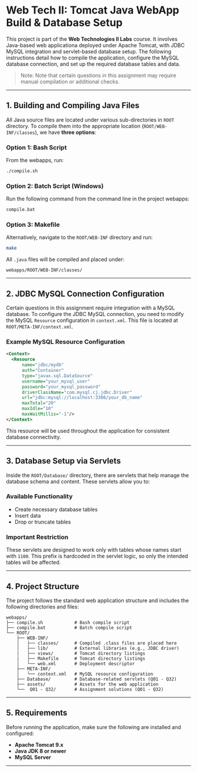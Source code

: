# Web Tech II: Tomcat Java WebApp Build & Database Setup

This project is part of the **Web Technologies II Labs** course. It involves Java-based web applicationa deployed under Apache Tomcat, with JDBC MySQL integration and servlet-based database setup. The following instructions detail how to compile the application, configure the MySQL database connection, and set up the required database tables and data.

> Note: Note that certain questions in this assignment may require manual compilation or additional checks.
---

## 1. Building and Compiling Java Files

All Java source files are located under various sub-directories in `ROOT` directory. To compile them into the appropriate location (`ROOT/WEB-INF/classes`), we have **three options**:

### Option 1: Bash Script

From the webapps, run:

```bash
./compile.sh
```

### Option 2: Batch Script (Windows)

Run the following command from the command line in the project webapps:

```cmd
compile.bat
```

### Option 3: Makefile

Alternatively, navigate to the `ROOT/WEB-INF` directory and run:

```bash
make
```

All `.java` files will be compiled and placed under:

```
webapps/ROOT/WEB-INF/classes/
```

---

## 2. JDBC MySQL Connection Configuration

Certain questions in this assignment require integration with a MySQL database. To configure the JDBC MySQL connection, you need to modify the MySQL `Resource` configuration in `context.xml`. This file is located at `ROOT/META-INF/context.xml`.

### Example MySQL Resource Configuration

```xml
<Context>
  <Resource
      name="jdbc/mydb"
      auth="Container"
      type="javax.sql.DataSource"
      username="your_mysql_user"
      password="your_mysql_password"
      driverClassName="com.mysql.cj.jdbc.Driver"
      url="jdbc:mysql://localhost:3306/your_db_name"
      maxTotal="20"
      maxIdle="10"
      maxWaitMillis="-1"/>
</Context>
```

This resource will be used throughout the application for consistent database connectivity.

---

## 3. Database Setup via Servlets

Inside the `ROOT/Database/` directory, there are servlets that help manage the database schema and content. These servlets allow you to:

### Available Functionality

- Create necessary database tables
- Insert data
- Drop or truncate tables

### Important Restriction

These servlets are designed to work only with tables whose names start with `1100`. This prefix is hardcoded in the servlet logic, so only the intended tables will be affected.

---

## 4. Project Structure

The project follows the standard web application structure and includes the following directories and files:

```
webapps/
├── compile.sh            # Bash compile script
├── compile.bat           # Batch compile script
└── ROOT/
    ├── WEB-INF/
    │   ├── classes/      # Compiled .class files are placed here
    │   ├── lib/          # External libraries (e.g., JDBC driver)
    |   ├── views/        # Tomcat directory listings
    |   ├── Makefile      # Tomcat directory listings
    │   └── web.xml       # Deployment descriptor
    ├── META-INF/
    │   └── context.xml   # MySQL resource configuration
    ├── Database/         # Database-related servlets (Q01 - Q32)
    ├── assets/           # Assets for the web application
    └──  Q01 - Q32/       # Assignment solutions (Q01 - Q32)
```

---

## 5. Requirements

Before running the application, make sure the following are installed and configured:

- **Apache Tomcat 9.x**
- **Java JDK 8 or newer**
- **MySQL Server**

---